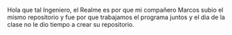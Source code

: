 Hola que tal Ingeniero, el Realme es por que mi compañero Marcos subio el mismo repositorio y fue por que trabajamos el programa juntos y el dia de la clase no le dio tiempo a crear su repositorio.
